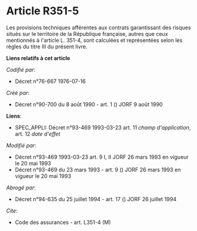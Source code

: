 # Article R351-5

Les provisions techniques afférentes aux contrats garantissant des risques situés sur le territoire de la République
française, autres que ceux mentionnés à l'article L. 351-4, sont calculées et représentées selon les règles du titre III du
présent livre.

**Liens relatifs à cet article**

_Codifié par_:

  - Décret n°76-667 1976-07-16

_Créé par_:

  - Décret n°90-700 du 8 août 1990 - art. 1 () JORF 9 août 1990

**Liens**:

  - SPEC_APPLI: Décret n°93-469 1993-03-23 art. 11 *champ d'application*, art. 12 *date d'effet*

_Modifié par_:

  - Décret n°93-469 1993-03-23 art. 9 I, II JORF 26 mars 1993 en vigueur le 20 mai 1993
  - Décret n°93-469 du 23 mars 1993 - art. 9 () JORF 26 mars 1993 en vigueur le 20 mai 1993

_Abrogé par_:

  - Décret n°94-635 du 25 juillet 1994 - art. 17 () JORF 26 juillet 1994

_Cite_:

  - Code des assurances - art. L351-4 (M)
